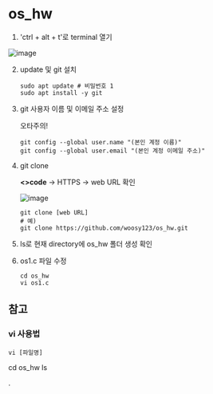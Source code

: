 # os_hw

1. 'ctrl + alt + t'로 terminal 열기

![image](https://github.com/user-attachments/assets/540045f7-613b-47db-971f-fa5f9d79f961)

2. update 및 git 설치

       sudo apt update # 비밀번호 1
       sudo apt install -y git

3. git 사용자 이름 및 이메일 주소 설정

   오타주의!

       git config --global user.name "(본인 계정 이름)"
       git config --global user.email "(본인 계정 이메일 주소)"

   
       
4. git clone
   
   **<>code** -> HTTPS -> web URL 확인

   ![image](https://github.com/user-attachments/assets/e22d1794-14fc-43cb-9f5e-2c598e82c866)

   
       git clone [web URL]
       # 예)
       git clone https://github.com/woosy123/os_hw.git

5. ls로 현재 directory에 os_hw 폴더 생성 확인       

   

7. os1.c 파일 수정

       cd os_hw
       vi os1.c


## 참고

### vi 사용법

    vi [파일명]



  cd os_hw
  ls
  
.
